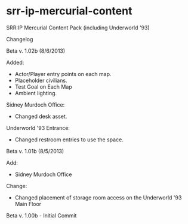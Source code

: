 srr-ip-mercurial-content
========================

SRR:IP Mercurial Content Pack (including Underworld '93)

Changelog

Beta v. 1.02b (8/6/2013)

Added: 

- Actor/Player entry points on each map.
- Placeholder civilians.
- Test Goal on Each Map
- Ambient lighting.

Sidney Murdoch Office:

- Changed desk asset.

Underworld '93 Entrance:

- Changed restroom entries to use the space.

Beta v. 1.01b (8/5/2013)

Add: 

- Sidney Murdoch Office

Change: 

- Changed placement of storage room access on the Underworld '93 Main Floor

Beta v. 1.00b - Initial Commit
